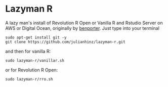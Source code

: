 Lazyman R
=====================

A lazy man's install of Revolution R Open or Vanilla R and Rstudio Server on AWS or Digital Ocean, originally by <a href="http://benporter.io/blog/r/lazy-mans-install-of-rstudio-server-on-ec2">benporter</a>. Just type into your terminal

```
sudo apt-get install git -y
git clone https://github.com/julianhinz/lazyman-r.git
```

and then for vanilla R:

```
sudo lazyman-r/vanillar.sh
```

or for Revolution R Open:

```
sudo lazyman-r/rro.sh
```
